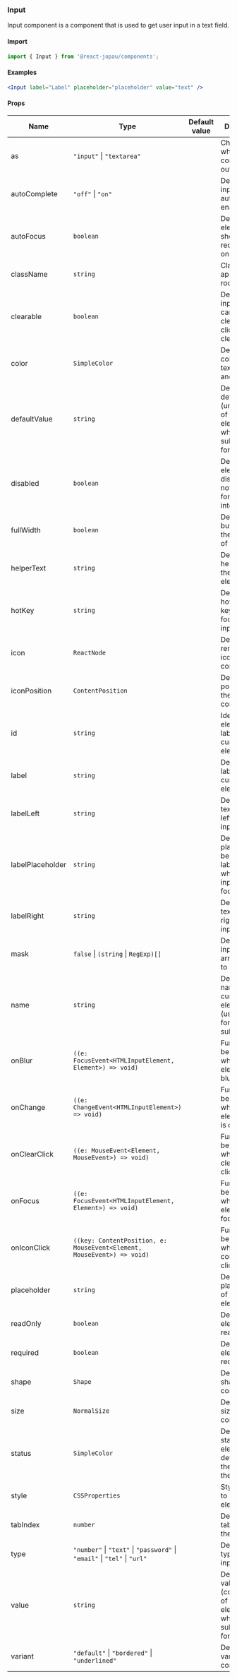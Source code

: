 ### Input

Input component is a component that is used to get user input in a text field.

#### Import

```jsx
import { Input } from '@react-jopau/components';
```

#### Examples

```jsx
<Input label="Label" placeholder="placeholder" value="text" />
```

#### Props

| Name             | Type                                                                      | Default value | Description                                                                                   |
| ---------------- | ------------------------------------------------------------------------- | ------------- | --------------------------------------------------------------------------------------------- |
| as               | `"input"` \| `"textarea"`                                                 |               | Changes which tag component outputs                                                           |
| autoComplete     | `"off"` \| `"on"`                                                         |               | Defines if the input has autocomplete enabled.                                                |
| autoFocus        | `boolean`                                                                 |               | Defines the element should receive focus on render.                                           |
| className        | `string`                                                                  |               | Classnames applied to root element                                                            |
| clearable        | `boolean`                                                                 |               | Defines if the input element can be cleared by clicking the clear button.                     |
| color            | `SimpleColor`                                                             |               | Defines the color of input text, border and label.                                            |
| defaultValue     | `string`                                                                  |               | Defines the default value (uncontrolled) of the current element, used when submitting a form. |
| disabled         | `boolean`                                                                 |               | Defines if the element is disabled and not available for interaction.                         |
| fullWidth        | `boolean`                                                                 |               | Defines if the button takes the full width of its parent.                                     |
| helperText       | `string`                                                                  |               | Defines the helper text of the input element.                                                 |
| hotKey           | `string`                                                                  |               | Defines the hot keybinding to focus the input element.                                        |
| icon             | `ReactNode`                                                               |               | Defines the render of the icon of the component.                                              |
| iconPosition     | `ContentPosition`                                                         |               | Defines the position of the icon in the component.                                            |
| id               | `string`                                                                  |               | Identifies the element that labels the current element.                                       |
| label            | `string`                                                                  |               | Defines the label of the current element.                                                     |
| labelLeft        | `string`                                                                  |               | Defines the text label at left of the input                                                   |
| labelPlaceholder | `string`                                                                  |               | Defines the placeholder, it becomes a label element when the input is focused.                |
| labelRight       | `string`                                                                  |               | Defines the text label at right of the input                                                  |
| mask             | `false` \| `(string` \| `RegExp)[]`                                       |               | Defines the input mask array pattern to be used.                                              |
| name             | `string`                                                                  |               | Define the name for the current element (used for form submission).                           |
| onBlur           | `((e: FocusEvent<HTMLInputElement, Element>) => void)`                    |               | Function to be called when the element is blurred.                                            |
| onChange         | `((e: ChangeEvent<HTMLInputElement>) => void)`                            |               | Function to be called when the element value is changed.                                      |
| onClearClick     | `((e: MouseEvent<Element, MouseEvent>) => void)`                          |               | Function to be called when the clear button is clicked.                                       |
| onFocus          | `((e: FocusEvent<HTMLInputElement, Element>) => void)`                    |               | Function to be called when the element is focused.                                            |
| onIconClick      | `((key: ContentPosition, e: MouseEvent<Element, MouseEvent>) => void)`    |               | Function to be called when the content is clicked.                                            |
| placeholder      | `string`                                                                  |               | Defines the placeholder of the input element.                                                 |
| readOnly         | `boolean`                                                                 |               | Defines if the element is read-only.                                                          |
| required         | `boolean`                                                                 |               | Defines if the element is required.                                                           |
| shape            | `Shape`                                                                   |               | Defines the shape of the component.                                                           |
| size             | `NormalSize`                                                              |               | Defines the size of the component.                                                            |
| status           | `SimpleColor`                                                             |               | Defines the status of the element and determines the color of the border.                     |
| style            | `CSSProperties`                                                           |               | Styles applied to root element                                                                |
| tabIndex         | `number`                                                                  |               | Defines the tab order of the element.                                                         |
| type             | `"number"` \| `"text"` \| `"password"` \| `"email"` \| `"tel"` \| `"url"` |               | Defines the type of the input element.                                                        |
| value            | `string`                                                                  |               | Defines the value (controlled) of the current element, used when submitting a form.           |
| variant          | `"default"` \| `"bordered"` \| `"underlined"`                             |               | Defines the variant of the component.                                                         |
